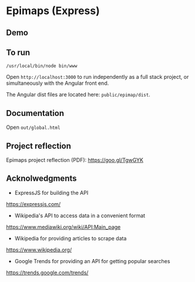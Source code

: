 # Epimaps (Express)

## Demo



## To run

`/usr/local/bin/node bin/www`

Open `http://localhost:3000` to run independently as a full stack project, or simultaneously with the Angular front end. 

The Angular dist files are located here: `public/epimap/dist`.

## Documentation

Open `out/global.html`

## Project reflection

Epimaps project reflection (PDF): https://goo.gl/TgwGYK

## Acknolwedgments

- ExpressJS for building the API

https://expressjs.com/

- Wikipedia's API to access data in a convenient format

https://www.mediawiki.org/wiki/API:Main_page

- Wikipedia for providing articles to scrape data

https://www.wikipedia.org/ 

- Google Trends for providing an API for getting popular searches

https://trends.google.com/trends/
